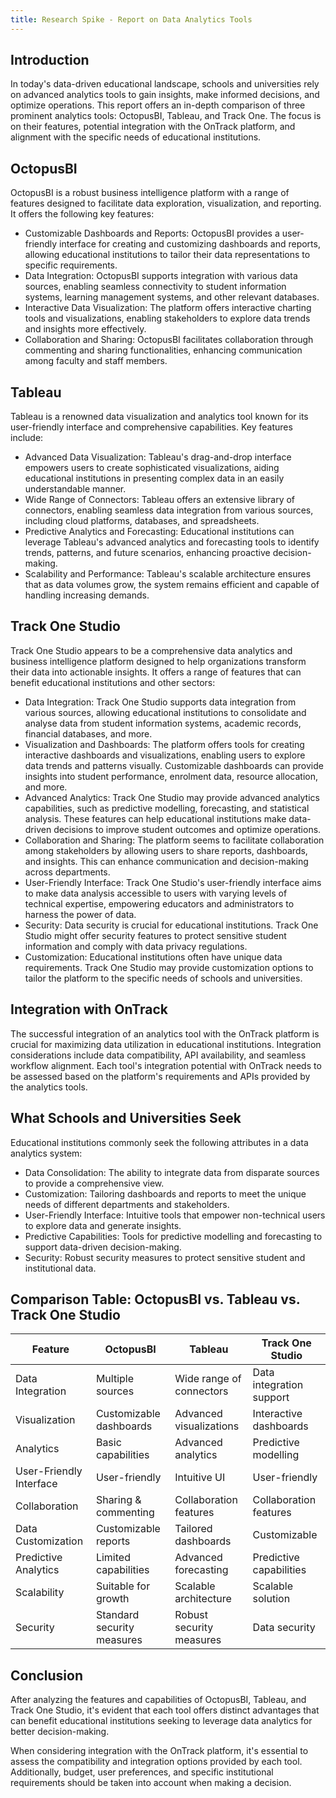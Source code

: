 ```yaml
---
title: Research Spike - Report on Data Analytics Tools
---
```


## Introduction

In today's data-driven educational landscape, schools and universities rely on
advanced analytics tools to gain insights, make informed decisions,
and optimize operations. This report offers an
in-depth comparison of three prominent analytics tools: OctopusBI, Tableau,
and Track One. The focus is on their features, potential integration with
the OnTrack platform, and alignment with the specific needs of educational institutions.

## OctopusBI

OctopusBI is a robust business intelligence platform with a range of features
designed to facilitate data exploration, visualization, and reporting.
It offers the following key features:

- Customizable Dashboards and Reports: OctopusBI provides a user-friendly
  interface for creating and customizing dashboards and reports, allowing
  educational institutions to tailor their data representations to specific requirements.
- Data Integration: OctopusBI supports integration with various data sources,
  enabling seamless connectivity to student information systems, learning
  management systems, and other relevant databases.
- Interactive Data Visualization: The platform offers interactive charting
  tools and visualizations, enabling stakeholders to explore data trends
  and insights more effectively.
- Collaboration and Sharing: OctopusBI facilitates collaboration through
  commenting and sharing functionalities, enhancing communication
  among faculty and staff members.

## Tableau

Tableau is a renowned data visualization and analytics tool known for its
user-friendly interface and comprehensive capabilities. Key features include:

- Advanced Data Visualization: Tableau's drag-and-drop interface empowers
  users to create sophisticated visualizations, aiding educational
  institutions in presenting complex data in an easily understandable manner.
- Wide Range of Connectors: Tableau offers an extensive library of connectors,
  enabling seamless data integration from various sources, including cloud
  platforms, databases, and spreadsheets.
- Predictive Analytics and Forecasting: Educational institutions can leverage
  Tableau's advanced analytics and forecasting tools to identify trends,
  patterns, and future scenarios, enhancing proactive decision-making.
- Scalability and Performance: Tableau's scalable architecture ensures that
  as data volumes grow, the system remains efficient and capable of
  handling increasing demands.

## Track One Studio

Track One Studio appears to be a comprehensive data analytics and business
intelligence platform designed to help organizations transform their data into
actionable insights. It offers a range of features that can benefit educational
institutions and other sectors:

- Data Integration: Track One Studio supports data integration from various
  sources, allowing educational institutions to consolidate and analyse data
  from student information systems, academic records, financial databases, and more.
- Visualization and Dashboards: The platform offers tools for creating
  interactive dashboards and visualizations, enabling users to explore
  data trends and patterns visually. Customizable dashboards can provide
  insights into student performance, enrolment data, resource allocation, and
  more.
- Advanced Analytics: Track One Studio may provide advanced analytics
  capabilities, such as predictive modelling, forecasting, and statistical
  analysis. These features can help educational institutions make data-driven
  decisions to improve student outcomes and optimize operations.
- Collaboration and Sharing: The platform seems to facilitate collaboration
  among stakeholders by allowing users to share reports, dashboards, and
  insights. This can enhance communication and decision-making across departments.
- User-Friendly Interface: Track One Studio's user-friendly interface aims to
  make data analysis accessible to users with varying levels of technical
  expertise, empowering educators and administrators to harness the power of data.
- Security: Data security is crucial for educational institutions. Track One
  Studio might offer security features to protect sensitive student information
  and comply with data privacy regulations.
- Customization: Educational institutions often have unique data requirements.
  Track One Studio may provide customization options to tailor the platform
  to the specific needs of schools and universities.

## Integration with OnTrack

The successful integration of an analytics tool with the OnTrack platform is
crucial for maximizing data utilization in educational institutions.
Integration considerations include data compatibility,
API availability, and seamless workflow alignment. Each tool's integration
potential with OnTrack needs to be assessed based on the platform's
requirements and APIs provided by the analytics tools.

## What Schools and Universities Seek

Educational institutions commonly seek the following attributes in a data
analytics system:

- Data Consolidation: The ability to integrate data from disparate sources to
  provide a comprehensive view.
- Customization: Tailoring dashboards and reports to meet the unique needs of
  different departments and stakeholders.
- User-Friendly Interface: Intuitive tools that empower non-technical users to
  explore data and generate insights.
- Predictive Capabilities: Tools for predictive modelling and forecasting to
  support data-driven decision-making.
- Security: Robust security measures to protect sensitive student and
  institutional data.

## Comparison Table: OctopusBI vs. Tableau vs. Track One Studio

| **Feature**             | **OctopusBI**              | **Tableau**              | **Track One Studio**     |
| ----------------------- | -------------------------- | ------------------------ | ------------------------ |
| Data Integration        | Multiple sources           | Wide range of connectors | Data integration support |
| Visualization           | Customizable dashboards    | Advanced visualizations  | Interactive dashboards   |
| Analytics               | Basic capabilities         | Advanced analytics       | Predictive modelling     |
| User-Friendly Interface | User-friendly              | Intuitive UI             | User-friendly            |
| Collaboration           | Sharing & commenting       | Collaboration features   | Collaboration features   |
| Data Customization      | Customizable reports       | Tailored dashboards      | Customizable             |
| Predictive Analytics    | Limited capabilities       | Advanced forecasting     | Predictive capabilities  |
| Scalability             | Suitable for growth        | Scalable architecture    | Scalable solution        |
| Security                | Standard security measures | Robust security measures | Data security            |

## Conclusion

After analyzing the features and capabilities of OctopusBI, Tableau, and Track
One Studio, it's evident that each tool offers distinct advantages that can
benefit educational institutions seeking
to leverage data analytics for better decision-making.

When considering integration with the OnTrack platform, it's essential to
assess the compatibility and integration options provided by each tool.
Additionally, budget, user preferences, and specific
institutional requirements should be taken into account when making a decision.
